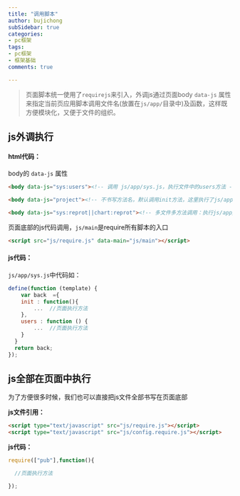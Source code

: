 ```yaml
---
title: "调用脚本"
author: bujichong
subSidebar: true
categories:
- pc框架
tags:
- pc框架
- 框架基础
comments: true

---
```


> 页面脚本统一使用了`requirejs`来引入，外调js通过页面body `data-js` 属性来指定当前页应用脚本调用文件名(放置在`js/app/`目录中)及函数，这样既方便模块化，又便于文件的组织。

## js外调执行

#### **html代码**：
body的 `data-js` 属性

```html
<body data-js="sys:users"><!-- 调用 js/app/sys.js，执行文件中的users方法 -->

<body data-js="project"><!-- 不书写方法名，默认调用init方法，这里执行了js/app/project.js文件中的init方法，省略 :init 的书写 -->

<body data-js="sys:reprot||chart:reprot"><!-- 多文件多方法调用：执行js/app/sys.js中的reprot方法和js/app/chart.js中的reprot方法 -->
```

页面底部的js代码调用，`js/main`是require所有脚本的入口

```html
<script src="js/require.js" data-main="js/main"></script>
```

#### **js代码：**

`js/app/sys.js`中代码如：

```js
define(function (template) {
    var back  ={
    init : function(){
        ...  //页面执行方法
    },
    users : function () {
        ...  //页面执行方法
    }
  }
  return back;
});
```



## js全部在页面中执行

为了方便很多时候，我们也可以直接把js文件全部书写在页面底部

**js文件引用：**

```html
<script type="text/javascript" src="js/require.js"></script>
<script type="text/javascript" src="js/config.require.js"></script>
```

**js代码：**

```js
require(["pub"],function(){

  //页面执行方法

});
```
